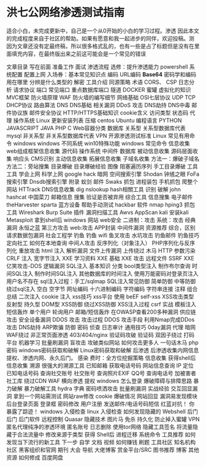 # 洪七公网络渗透测试指南
适合小白，未完成更新中，自己是一个从0开始的小白的学习过程。渗透
因此本文的完成程度来自于社区的帮助。如果有愿意和我一起进步的同伴，欢迎投稿。测
因为文章还没有定最终稿，所以很多格式乱的，也有一些是占了标题但是没有在里面填充内容，在最终版出来之前这可能会是一个常见的错误


文章目录
写在前面
准备工作
面试
渗透流程
选修：提升渗透能力
powershell
系统配置
配置上网
入场券：基本常见知识点
编码
URL编码
**Base64**
密码学和编码
用在哪里
分辨是什么类型的
解密
工具介绍
同源策略
术语
CORS、 CSP
日志分析
请求协议
端口
常见端口
重点数据库端口
隧道
DOCKER
蜜罐
虚拟化的知识
MVC框架
防火墙原理
WAF 防火墙的编写细节
网络基础
OSI七层协议
UDP
TCP
DHCP协议
路由算法
DNS
DNS基础
相关漏洞
DDoS 攻击
DNS劫持
DNS中毒
邮件协议族
邮件安全协议
HTTP/HTTPS基础知识
cookie含义
访问类型
状态码
代理
操作系统
Linux
更新安装列表
压缩
centos
Ubuntu
编程语言
PYTHON
JAVASCRIPT
JAVA
PHP
C
Web容器分类
数据库
关系型
关系型数据库代表
mysql
非关系型
非关系型数据库代表
VPN
开源渗透测试标准
Linux
常见有用命令
windows
windows 不同系统
win10特殊功能
windows 常见命令
信息收集
web组成框架信息收集
源代码
操作系统
中间件
数据库
被动信息收集
源码层面收集
响应头
CMS识别
主动信息收集
拓展信息收集
子域名收集
方法一：爆破子域名
方法二：旁站搜集
目录爆破
目录爆破经验
图像
阻塞遍历序列
手工目录爆破
工具
工具
学会上网
科学上网
google hack
暗网
空间搜索引擎
Shodan
钟馗之眼
FoFa搜索引擎
Dnsdb搜索引擎
附录
蚁剑
邮件
Swaks
抓包
进程装包
手机抓包
爬整个网站
HTTrack
DNS信息收集
dig
nslookup
hash相關工具
识别
破解
john
hashcat
中国菜刀
邮箱信息
搜集
验证是否被弃用
综合工具
信息搜集
电子邮件
theHarvester
sparta
蓝方设备
帮助手动测试
hackbar
软件
nmap
hping3
抓包工具
Wireshark
Burp Suite
插件
漏洞扫描工具
Awvs
AppScan
kali
安装kali
Metasploit
拿到shell后
windows
网站
web安全
二进制：攻击
系统：攻击
经典漏洞
永恒之蓝
第三方攻击
web:攻击
APP封装
中间件漏洞
资源推荐
综合，区别
请求数据包漏洞
社会工程学
钓鱼
钓鱼 wifi
鱼叉攻击
水坑攻击
钓鱼邮件
钓鱼技巧
定向社工
如何在本地查询
中间人攻击
反序列化（对象注入）
PHP序列化与反序列化
重放攻击
html 注入
解析漏洞
文件上传漏洞
上传绕过
木马
HTTP 参数污染
CRLF 注入
宽字节注入
XXE
学习资料
XXE 基础
XXE 攻击
远程文件 SSRF
XXE 亿笑攻击-DOS
逻辑漏洞
SQL注入
基本知识
分类
bool类型注入
制作布尔查询
时间SQL注入
制作时间SQL注入
其他数据库的时间注入
使用万能密码对登录页注入
用户名不存在
sql注入过程：手工/sqlmap
SQL注入常见防御
简单防御
中等防御
绕过sql注入
空白
空字节
网址编码
十六进制编码
字符编码
字符串连接
注释
组合
总结
二次注入
cookie 注入
xss技巧
xss平台
使用
beEF
self-xss
XSS攻击类型
反射型
持久型
DOM型
XSS防御
绕过XSS防御
XSS注入过程
csrf
实战
模板注入
短信轰炸
单个用户
轮询用户
邮箱/短信轰炸
在OWASP查看200多种漏洞
供应链攻击
安全设备漏洞
DDOS 攻击
攻击过程
DDOS 攻击手段
利用Nmap完成DDos攻击
DNS劫持
ARP欺骗
防御
密码
侦查
日志审计
通用技巧
0day漏洞
代理
暗网
WAF绕过
非正常页面渗透
403/404/nginx
验证码攻破
验证码
双因子绕过
打码平台
机器学习
批量刷漏洞
盲攻击
攻破类似网站
如何攻击更多人
一句话木马
php
密码
windows密码获取和破解
Linux密码获取和破解
后渗透
后渗透收集内网信息
提权、渗透内网、永久后门。
感染
费时：全方位挖掘策略
信息收集
获得shell后信息收集
溯源
很强大的溯源工具
已知邮箱
获取电话号码
网站信息查询
IP 定位
已知电话号码
查询社交账号
社交账号
查询照片EXIF
QQ号
查询电话号
加被害者
社工库
绕过CDN
WAF
横向渗透
提权
windows
怎么登录
爆破障碍与排障思路
暴力破解
暴力破解工具
hydra
字典
密码喷洒攻击
批量刷漏洞
实战经验
交互回显漏洞
拿到一个网站需测试
网站raw修改
cookie
爆破情况
网站回显
漏洞易发现模块
后台登录页面
登录框
密码修改
用户注册
发送邮件/电话号码短信
红蓝对抗！
你暴露了踪迹！
windows 入侵检查
linux 入侵检查
如何发现隐藏的 Webshell 后门
后门
后门软件
远程控制
Quasar
隐藏技术
图片马
免杀
持久化
防止掉入蜜罐
VPN
匿名代理纯净的渗透环境
匿名账号
日志删除
使用tor网络
隐藏工具签名
将流量隐藏于合法流量中
修改来源于类型
获得 Shell后
进程迁移
系统命令
工具推荐
如何发现当下流行的新工具
下一步
自学
文档
视频
如何赚钱
刷题
工具社区
知名机构
社区
黑客组织和官网
期刊
大会
导航
大佬博客
赏金平台/SRC
图书推荐
博客
其他资源
如何修成
百度网盘
